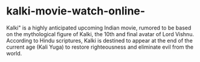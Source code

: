 # kalki-movie-watch-online-
Kalki" is a highly anticipated upcoming Indian movie, rumored to be based on the mythological figure of Kalki, the 10th and final avatar of Lord Vishnu. According to Hindu scriptures, Kalki is destined to appear at the end of the current age (Kali Yuga) to restore righteousness and eliminate evil from the world.

